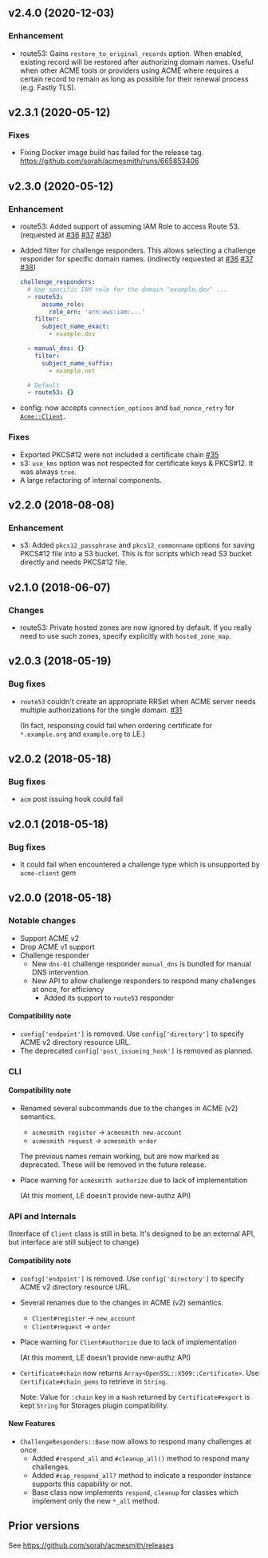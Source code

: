 ## v2.4.0 (2020-12-03)

### Enhancement

- route53: Gains `restore_to_original_records` option. When enabled, existing record will be restored after authorizing domain names. Useful when other ACME tools or providers using ACME where requires a certain record to remain as long as possible for their renewal process (e.g. Fastly TLS).

## v2.3.1 (2020-05-12)

### Fixes

- Fixing Docker image build has failed for the release tag. https://github.com/sorah/acmesmith/runs/665853406

## v2.3.0 (2020-05-12)

### Enhancement

- route53: Added support of assuming IAM Role to access Route 53. (requested at [#36](https://github.com/sorah/acmesmith/issues/36) [#37](https://github.com/sorah/acmesmith/pull/37) [#38](https://github.com/sorah/acmesmith/issues/36))

- Added filter for challenge responders. This allows selecting a challenge responder for specific domain names. (indirectly requested at [#36](https://github.com/sorah/acmesmith/issues/36) [#37](https://github.com/sorah/acmesmith/pull/37) [#38](https://github.com/sorah/acmesmith/issues/36))

  ```yaml
  challenge_responders:
    # Use specific IAM role for the domain "example.dev" ...
    - route53:
        assume_role:
          role_arn: 'arn:aws:iam:...'
      filter:
        subject_name_exact:
          - example.dev

    - manual_dns: {}
      filter:
        subject_name_suffix:
          - example.net

    # Default
    - route53: {}
  ```

- config: now accepts `connection_options` and `bad_nonce_retry` for [`Acme::Client`](https://github.com/unixcharles/acme-client).

### Fixes

- Exported PKCS#12 were not included a certificate chain [#35](https://github.com/sorah/acmesmith/pulls/35)
- s3: `use_kms` option was not respected for certificate keys & PKCS#12. It was always `true`.
- A large refactoring of internal components.

## v2.2.0 (2018-08-08)

### Enhancement

- s3: Added `pkcs12_passphrase` and `pkcs12_commonname` options for saving PKCS#12 file into a S3 bucket. This is for scripts which read S3 bucket directly and needs PKCS#12 file.

## v2.1.0 (2018-06-07)

### Changes

- route53: Private hosted zones are now ignored by default. If you really need to use such zones, specify explicitly with `hosted_zone_map`.

## v2.0.3 (2018-05-19)

### Bug fixes

- `route53` couldn't create an appropriate RRSet when ACME server needs multiple authorizations for the single domain.  [#31](https://github.com/sorah/acmesmith/issues/31)

  (In fact, responsing could fail when ordering certificate for `*.example.org` and `example.org` to LE.)

## v2.0.2 (2018-05-18)

### Bug fixes

- `acm` post issuing hook could fail

## v2.0.1 (2018-05-18)

### Bug fixes

- It could fail when encountered a challenge type which is unsupported by `acme-client` gem

## v2.0.0 (2018-05-18)

### Notable changes

- Support ACME v2
- Drop ACME v1 support
- Challenge responder
  - New `dns-01` challenge responder `manual_dns` is bundled for manual DNS intervention.
  - New API to allow challenge responders to respond many challenges at once, for efficiency
    - Added its support to `route53` responder 

#### Compatibility note

- `config['endpoint']` is removed. Use `config['directory']` to specify ACME v2 directory resource URL.
- The deprecated `config['post_issueing_hook']` is removed as planned.

### CLI

#### Compatibility note

- Renamed several subcommands due to the changes in ACME (v2) semantics.

  - `acmesmith register` -> `acmesmith new-account`
  - `acmesmith request` -> `acmesmith order`

  The previous names remain working, but are now marked as deprecated. These will be removed in the future release.

- Place warning for `acmesmith authorize` due to lack of implementation

  (At this moment, LE doesn't provide new-authz API)

### API and Internals

(Interface of `Client` class is still in beta. It's designed to be an external API, but interface are still subject to change)

#### Compatibility note

- `config['endpoint']` is removed. Use `config['directory']` to specify ACME v2 directory resource URL.
- Several renames due to the changes in ACME (v2) semantics.

  - `Client#register` -> `new_account`
  - `Client#request` -> `order`

- Place warning for `Client#authorize` due to lack of implementation

  (At this moment, LE doesn't provide new-authz API)

- `Certificate#chain` now returns `Array<OpenSSL::X509::Certificate>`. Use `Certificate#chain_pems` to retrieve in `String`.

  Note: Value for `:chain` key in a `Hash` returned by `Certificate#export` is kept `String` for Storages plugin compatibility.

#### New Features

- `ChallengeResponders::Base` now allows to respond many challenges at once.
  - Added `#respond_all` and `#cleanup_all()` method to respond many challenges.
  - Added `#cap_respond_all?` method to indicate a responder instance supports this capability or not.
  - Base class now implements `respond`, `cleanup` for classes which implement only the new `*_all` method.



## Prior versions

See https://github.com/sorah/acmesmith/releases
